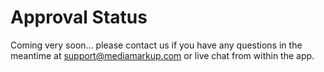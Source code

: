 # Approval Status

Coming very soon... please contact us if you have any questions in the meantime at support@mediamarkup.com or live chat from within the app.

